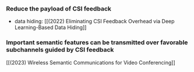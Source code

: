 ### Reduce the payload of CSI feedback
- data hiding: [[(2022) Eliminating CSI Feedback Overhead via Deep Learning-Based Data Hiding]] 

### Important semantic features can be transmitted over favorable subchannels guided by CSI feedback
[[(2023) Wireless Semantic Communications for Video Conferencing]]